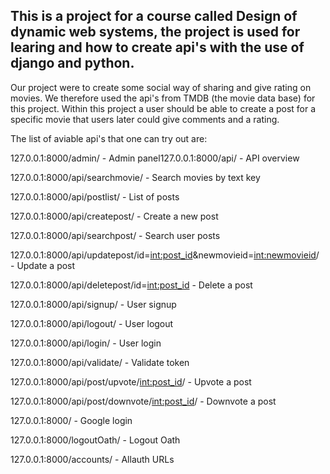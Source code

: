 ## This is a project for a course called Design of dynamic web systems, the project is used for learing and how to create api's with the use of django and python.

Our project were to create some social way of sharing and give rating on movies. We therefore used the api's from TMDB (the movie data base) for this project.
Within this project a user should be able to create a post for a specific movie that users later could give comments and a rating. 

The list of aviable api's that one can try out are:

127.0.0.1:8000/admin/ - Admin panel127.0.0.1:8000/api/ - API overview

127.0.0.1:8000/api/searchmovie/ - Search movies by text key

127.0.0.1:8000/api/postlist/ - List of posts

127.0.0.1:8000/api/createpost/ - Create a new post

127.0.0.1:8000/api/searchpost/ - Search user posts

127.0.0.1:8000/api/updatepost/id=<int:post_id>&newmovieid=<int:newmovieid>/ - Update a post

127.0.0.1:8000/api/deletepost/id=<int:post_id> - Delete a post

127.0.0.1:8000/api/signup/ - User signup

127.0.0.1:8000/api/logout/ - User logout

127.0.0.1:8000/api/login/ - User login

127.0.0.1:8000/api/validate/ - Validate token

127.0.0.1:8000/api/post/upvote/<int:post_id>/ - Upvote a post

127.0.0.1:8000/api/post/downvote/<int:post_id>/ - Downvote a post

127.0.0.1:8000/ - Google login

127.0.0.1:8000/logoutOath/ - Logout Oath

127.0.0.1:8000/accounts/ - Allauth URLs


